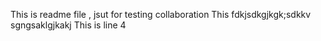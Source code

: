 This is readme file , jsut for testing collaboration
This fdkjsdkgjkgk;sdkkv \
sgngsaklgjkakj
This is line 4